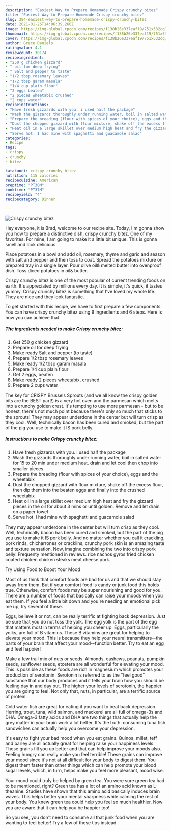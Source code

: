 ```yaml
---
description: "Easiest Way to Prepare Homemade Crispy crunchy bitez"
title: "Easiest Way to Prepare Homemade Crispy crunchy bitez"
slug: 384-easiest-way-to-prepare-homemade-crispy-crunchy-bitez
date: 2021-01-26T14:06:39.260Z
image: https://img-global.cpcdn.com/recipes/f138b26e337eaf19/751x532cq70/crispy-crunchy-bitez-recipe-main-photo.jpg
thumbnail: https://img-global.cpcdn.com/recipes/f138b26e337eaf19/751x532cq70/crispy-crunchy-bitez-recipe-main-photo.jpg
cover: https://img-global.cpcdn.com/recipes/f138b26e337eaf19/751x532cq70/crispy-crunchy-bitez-recipe-main-photo.jpg
author: Grace Daniels
ratingvalue: 4.1
reviewcount: 30174
recipeingredient:
- "250 g chicken gizzard"
- " oil for deep frying"
- " Salt and pepper to taste"
- "1/2 tbsp rosemary leaves"
- "1/2 tbsp garam masala"
- "1/4 cup plain flour"
- "2 eggs beaten"
- "2 pieces wheetabix crushed"
- "2 cups water"
recipeinstructions:
- "Have fresh gizzards with you. i used half the package"
- "Wash the gizzards thoroughly under running water, boil in salted water for 15 to 20 min under medium heat. drain and let cool then chop into smaller pieces"
- "Prepare the breading (flour with spices of your choice), eggs and the wheetabix"
- "Dust the chopped gizzard with flour mixture, shake off the excess flour, then dip them into the beaten eggs and finally into the crushed wheetabix"
- "Heat oil in a large skillet over medium high heat and fry the gizzard pieces in the oil for about 3 mins or until golden. Remove and let drain on a paper towel"
- "Serve hot. I had mine with spaghetti and guacamole salad"
categories:
- Recipe
tags:
- crispy
- crunchy
- bitez

katakunci: crispy crunchy bitez 
nutrition: 115 calories
recipecuisine: American
preptime: "PT30M"
cooktime: "PT37M"
recipeyield: "4"
recipecategory: Dinner

---
```



![Crispy crunchy bitez](https://img-global.cpcdn.com/recipes/f138b26e337eaf19/751x532cq70/crispy-crunchy-bitez-recipe-main-photo.jpg)

Hey everyone, it is Brad, welcome to our recipe site. Today, I'm gonna show you how to prepare a distinctive dish, crispy crunchy bitez. One of my favorites. For mine, I am going to make it a little bit unique. This is gonna smell and look delicious.

Place potatoes in a bowl and add oil, rosemary, thyme and garic and season with salt and pepper and then toss to coat. Spread the potatoes mixture on prepared tray in a single layer. Pour olive oil&amp; melted butter into ovenproof dish. Toss diced potatoes in oil&amp; butter.

Crispy crunchy bitez is one of the most popular of current trending foods on earth. It's appreciated by millions every day. It is simple, it's quick, it tastes yummy. Crispy crunchy bitez is something that I've loved my whole life. They are nice and they look fantastic.


To get started with this recipe, we have to first prepare a few components. You can have crispy crunchy bitez using 9 ingredients and 6 steps. Here is how you can achieve that.

<!--inarticleads1-->

##### The ingredients needed to make Crispy crunchy bitez:

1. Get 250 g chicken gizzard
1. Prepare  oil for deep frying
1. Make ready  Salt and pepper (to taste)
1. Prepare 1/2 tbsp rosemary leaves
1. Make ready 1/2 tbsp garam masala
1. Prepare 1/4 cup plain flour
1. Get 2 eggs, beaten
1. Make ready 2 pieces wheetabix, crushed
1. Prepare 2 cups water


The key for CRISPY Brussels Sprouts (and we all know the crispy golden bits are the BEST part!) is a very hot oven and the parmesan which melts into a crunchy golden crust. It&#39;s tempting to use more parmesan - but to be honest, there&#39;s not much point because there&#39;s only so much that sticks to the sprouts! They may appear underdone in the center but will turn crisp as they cool. Well, technically bacon has been cured and smoked, but the part of the pig you use to make it IS pork belly. 

<!--inarticleads2-->

##### Instructions to make Crispy crunchy bitez:

1. Have fresh gizzards with you. i used half the package
1. Wash the gizzards thoroughly under running water, boil in salted water for 15 to 20 min under medium heat. drain and let cool then chop into smaller pieces
1. Prepare the breading (flour with spices of your choice), eggs and the wheetabix
1. Dust the chopped gizzard with flour mixture, shake off the excess flour, then dip them into the beaten eggs and finally into the crushed wheetabix
1. Heat oil in a large skillet over medium high heat and fry the gizzard pieces in the oil for about 3 mins or until golden. Remove and let drain on a paper towel
1. Serve hot. I had mine with spaghetti and guacamole salad


They may appear underdone in the center but will turn crisp as they cool. Well, technically bacon has been cured and smoked, but the part of the pig you use to make it IS pork belly. And no matter whether you call it crackling, pork rinds, chicharrones or cracklins, crunchy pork skin is an amazing taste and texture sensation. Now, imagine combining the two into crispy pork belly! Frequenty mentioned in reviews. rice nachos gyros fried chicken coated chicken chicken steaks meat cheese pork. 

Try Using Food to Boost Your Mood


Most of us think that comfort foods are bad for us and that we should stay away from them. But if your comfort food is candy or junk food this holds true. Otherwise, comfort foods may be super nourishing and good for you. There are a number of foods that basically can raise your moods when you eat them. If you feel a little bit down and you're needing an emotional pick me up, try several of these.

Eggs, believe it or not, can be really terrific at fighting back depression. Just be sure that you do not toss the yolk. The egg yolk is the part of the egg that matters most in terms of helping you cheer up. Eggs, particularly the yolks, are full of B vitamins. These B vitamins are great for helping to elevate your mood. This is because they help your neural transmitters--the parts of your brain that affect your mood--function better. Try to eat an egg and feel happier!

Make a few trail mix of nuts or seeds. Almonds, cashews, peanuts, pumpkin seeds, sunflower seeds, etcetera are all wonderful for elevating your mood. This is possible as these foods are rich in magnesium which promotes your production of serotonin. Serotonin is referred to as the "feel good" substance that our body produces and it tells your brain how you should be feeling day in and day out. The higher your levels of serotonin, the happier you are going to feel. Not only that, nuts, in particular, are a terrific source of protein.

Cold water fish are great for eating if you want to beat back depression. Herring, trout, tuna, wild salmon, and mackerel are all full of omega-3s and DHA. Omega-3 fatty acids and DHA are two things that actually help the grey matter in your brain work a lot better. It's the truth: consuming tuna fish sandwiches can actually help you overcome your depression. 

It's easy to fight your bad mood when you eat grains. Quinoa, millet, teff and barley are all actually great for helping raise your happiness levels. These grains fill you up better and that can help improve your moods also. Feeling hungry can really make you feel terrible! These grains can improve your mood since it's not at all difficult for your body to digest them. You digest them faster than other things which can help promote your blood sugar levels, which, in turn, helps make you feel more pleasant, mood wise.

Your mood could truly be helped by green tea. You were sure green tea had to be mentioned, right? Green tea has a lot of an amino acid known as L-theanine. Studies have shown that this amino acid basically induces brain waves. This helps better your mental sharpness while calming the rest of your body. You knew green tea could help you feel so much healthier. Now you are aware that it can help you be happier too!

So you see, you don't need to consume all that junk food when you are wanting to feel better! Try  a few  of  these  tips  instead.

